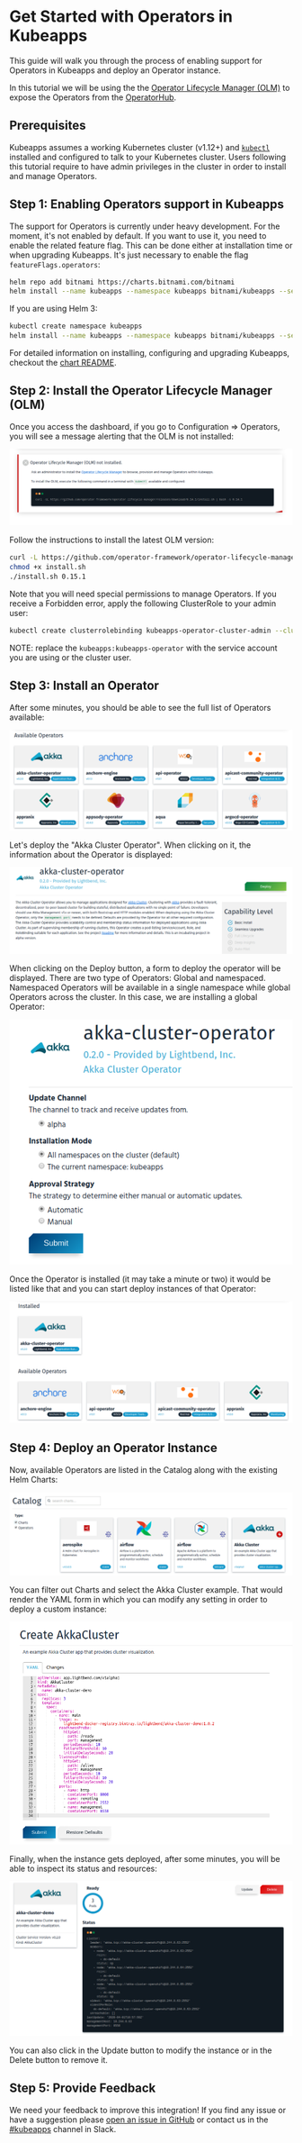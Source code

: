 # Get Started with Operators in Kubeapps

This guide will walk you through the process of enabling support for Operators in Kubeapps and deploy an Operator instance.

In this tutorial we will be using the the [Operator Lifecycle Manager (OLM)](https://github.com/operator-framework/operator-lifecycle-manager) to expose the Operators from the [OperatorHub](https://operatorhub.io/).

## Prerequisites

Kubeapps assumes a working Kubernetes cluster (v1.12+) and [`kubectl`](https://kubernetes.io/docs/tasks/tools/install-kubectl/) installed and configured to talk to your Kubernetes cluster. Users following this tutorial require to have admin privileges in the cluster in order to install and manage Operators.

## Step 1: Enabling Operators support in Kubeapps

The support for Operators is currently under heavy development. For the moment, it's not enabled by default. If you want to use it, you need to enable the related feature flag. This can be done either at installation time or when upgrading Kubeapps. It's just necessary to enable the flag `featureFlags.operators`: 

```bash
helm repo add bitnami https://charts.bitnami.com/bitnami
helm install --name kubeapps --namespace kubeapps bitnami/kubeapps --set featureFlags.operators=true
```

If you are using Helm 3:

```bash
kubectl create namespace kubeapps
helm install --name kubeapps --namespace kubeapps bitnami/kubeapps --set featureFlags.operators=true
```

For detailed information on installing, configuring and upgrading Kubeapps, checkout the [chart README](../../chart/kubeapps/README.md).

## Step 2: Install the Operator Lifecycle Manager (OLM)

Once you access the dashboard, if you go to Configuration => Operators, you will see a message alerting that the OLM is not installed:

  ![OLM Not Intalled](../img/OLM-not-installed.png)

Follow the instructions to install the latest OLM version:

```bash
curl -L https://github.com/operator-framework/operator-lifecycle-manager/releases/download/0.15.1/install.sh -o install.sh
chmod +x install.sh
./install.sh 0.15.1
```

Note that you will need special permissions to manage Operators. If you receive a Forbidden error, apply the following ClusterRole to your admin user:

```bash
kubectl create clusterrolebinding kubeapps-operator-cluster-admin --clusterrole=cluster-admin --serviceaccount kubeapps:kubeapps-operator
```

NOTE: replace the `kubeapps:kubeapps-operator` with the service account you are using or the cluster user.

## Step 3: Install an Operator

After some minutes, you should be able to see the full list of Operators available:

  ![Operators Available](../img/operators-available.png)

Let's deploy the "Akka Cluster Operator". When clicking on it, the information about the Operator is displayed:

  ![Operators View](../img/operator-view.png)

When clicking on the Deploy button, a form to deploy the operator will be displayed. There are two type of Operators: Global and namespaced. Namespaced Operators will be available in a single namespace while global Operators across the cluster. In this case, we are installing a global Operator:

  ![Operator Deployment Form](../img/operator-deployment.png)

Once the Operator is installed (it may take a minute or two) it would be listed like that and you can start deploy instances of that Operator:

  ![Installed Operators](../img/installed-operators.png)

## Step 4: Deploy an Operator Instance

Now, available Operators are listed in the Catalog along with the existing Helm Charts:

  ![Operators Catalog](../img/operator-catalog.png)

You can filter out Charts and select the Akka Cluster example. That would render the YAML form in which you can modify any setting in order to deploy a custom instance:

  ![Operator Form](../img/operator-form.png)

Finally, when the instance gets deployed, after some minutes, you will be able to inspect its status and resources:

  ![Operator Instance View](../img/operator-instance-view.png)

You can also click in the Update button to modify the instance or in the Delete button to remove it.

## Step 5: Provide Feedback

We need your feedback to improve this integration! If you find any issue or have a suggestion please [open an issue in GitHub](https://github.com/suomitek/suomitek-appborad/issues/new) or contact us in the [#kubeapps](https://kubernetes.slack.com/messages/kubeapps) channel in Slack.
